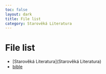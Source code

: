 ```yaml
---
toc: false
layout: dark
title: File list 
category: Starověká Literatura 
---
```


# File list

* [Starověká Literatura](Starověká Literatura) 
* [bible](bible) 
